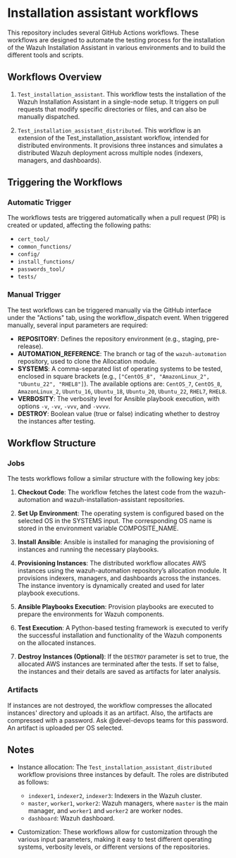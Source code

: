 # Installation assistant workflows

This repository includes several GitHub Actions workflows. These workflows are designed to automate the testing process for the installation of the Wazuh Installation Assistant in various environments and to build the different tools and scripts.

## Workflows Overview

1. `Test_installation_assistant`.
This workflow tests the installation of the Wazuh Installation Assistant in a single-node setup. It triggers on pull requests that modify specific directories or files, and can also be manually dispatched.

2. `Test_installation_assistant_distributed`.
This workflow is an extension of the Test_installation_assistant workflow, intended for distributed environments. It provisions three instances and simulates a distributed Wazuh deployment across multiple nodes (indexers, managers, and dashboards).

## Triggering the Workflows
### Automatic Trigger
The workflows tests are triggered automatically when a pull request (PR) is created or updated, affecting the following paths:

- `cert_tool/`
- `common_functions/`
- `config/`
- `install_functions/`
- `passwords_tool/`
- `tests/`

### Manual Trigger
The test workflows can be triggered manually via the GitHub interface under the "Actions" tab, using the workflow_dispatch event. When triggered manually, several input parameters are required:

- **REPOSITORY**: Defines the repository environment (e.g., staging, pre-release).
- **AUTOMATION_REFERENCE**: The branch or tag of the `wazuh-automation` repository, used to clone the Allocation module.
- **SYSTEMS**: A comma-separated list of operating systems to be tested, enclosed in square brackets (e.g., `["CentOS_8", "AmazonLinux_2", "Ubuntu_22", "RHEL8"]`). The available options are: `CentOS_7`, `CentOS_8`, `AmazonLinux_2`, `Ubuntu_16`, `Ubuntu_18`, `Ubuntu_20`, `Ubuntu_22`, `RHEL7`, `RHEL8`.
- **VERBOSITY**: The verbosity level for Ansible playbook execution, with options `-v`, `-vv`, `-vvv`, and `-vvvv`.
- **DESTROY**: Boolean value (true or false) indicating whether to destroy the instances after testing. 

## Workflow Structure
### Jobs

The tests workflows follow a similar structure with the following key jobs:

1. **Checkout Code**: The workflow fetches the latest code from the wazuh-automation and wazuh-installation-assistant repositories.

2. **Set Up Environment**: The operating system is configured based on the selected OS in the SYSTEMS input. The corresponding OS name is stored in the environment variable COMPOSITE_NAME.

3. **Install Ansible**: Ansible is installed for managing the provisioning of instances and running the necessary playbooks.

4. **Provisioning Instances**: The distributed workflow allocates AWS instances using the wazuh-automation repository’s allocation module. It provisions indexers, managers, and dashboards across the instances. The instance inventory is dynamically created and used for later playbook executions.

5. **Ansible Playbooks Execution**: Provision playbooks are executed to prepare the environments for Wazuh components.

6. **Test Execution**: A Python-based testing framework is executed to verify the successful installation and functionality of the Wazuh components on the allocated instances.

7. **Destroy Instances (Optional)**: If the `DESTROY` parameter is set to true, the allocated AWS instances are terminated after the tests. If set to false, the instances and their details are saved as artifacts for later analysis.

### Artifacts
If instances are not destroyed, the workflow compresses the allocated instances' directory and uploads it as an artifact. Also, the artifacts are compressed with a password. Ask @devel-devops teams for this password. An artifact is uploaded per OS selected. 
## Notes
- Instance allocation: The `Test_installation_assistant_distributed` workflow provisions three instances by default. The roles are distributed as follows:
  - `indexer1`, `indexer2`, `indexer3`: Indexers in the Wazuh cluster.
  - `master`, `worker1`, `worker2`: Wazuh managers, where `master` is the main manager, and `worker1` and `worker2` are worker nodes.
  - `dashboard`: Wazuh dashboard.

- Customization: These workflows allow for customization through the various input parameters, making it easy to test different operating systems, verbosity levels, or different versions of the repositories.
